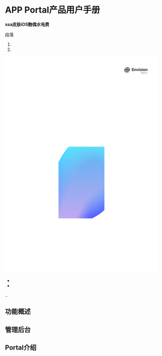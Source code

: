 # APP Portal产品用户手册

**ssa皮肤iOS覅偶水电费**

段落

1.
2.

![](bg.png)

-
-

..


## 功能概述

## 管理后台

## Portal介绍
